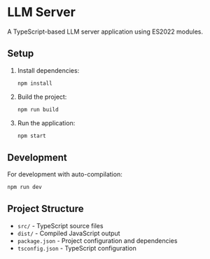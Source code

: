 # LLM Server

A TypeScript-based LLM server application using ES2022 modules.

## Setup

1. Install dependencies:
   ```bash
   npm install
   ```

2. Build the project:
   ```bash
   npm run build
   ```

3. Run the application:
   ```bash
   npm start
   ```

## Development

For development with auto-compilation:
```bash
npm run dev
```

## Project Structure

- `src/` - TypeScript source files
- `dist/` - Compiled JavaScript output
- `package.json` - Project configuration and dependencies
- `tsconfig.json` - TypeScript configuration

